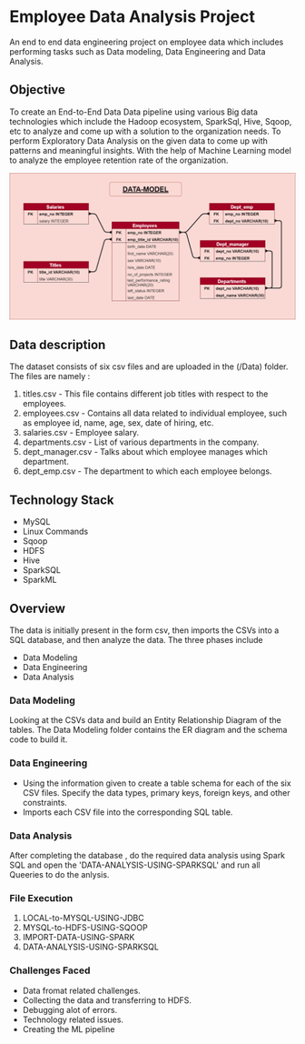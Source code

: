 # Employee Data Analysis Project
An end to end data engineering project on employee data which includes performing tasks such as Data modeling, Data Engineering and Data Analysis.

## Objective
To create an End-to-End Data Data pipeline using various Big data technologies which include the Hadoop ecosystem, SparkSql, Hive, Sqoop, etc to analyze and come up with a solution to the organization needs. To perform Exploratory Data Analysis on the given data to come up with patterns and meaningful insights. With the help of Machine Learning model to analyze the employee retention rate of the organization.

![\[pic link\]](https://github.com/NITISH9891/Employee-Data-Analysis-Project/blob/main/DATA-MODEL.png)

## Data description
The dataset consists of six csv files and are uploaded in the (/Data) folder.  The files are namely :

1. titles.csv - This file contains different job titles with respect to the employees.
2. employees.csv - Contains all data related to individual employee, such as employee id, name, age, sex, date of hiring, etc.
3. salaries.csv - Employee salary.
4. departments.csv - List of various departments in the company.
5. dept_manager.csv - Talks about which employee manages which department.
6. dept_emp.csv - The department to which each employee belongs.

## Technology Stack
- MySQL
- Linux Commands
- Sqoop
- HDFS
- Hive
- SparkSQL
- SparkML

## Overview
The data is initially present in the form csv, then imports the CSVs into a SQL database, and then analyze the data. The three phases include
- Data Modeling
- Data Engineering
- Data Analysis   

### Data Modeling
Looking at the CSVs data and build an Entity Relationship Diagram of the tables. The Data Modeling folder contains the ER diagram and the schema code to build it.

### Data Engineering
- Using the information given to create a table schema for each of the six CSV files. Specify the data types, primary keys, foreign keys, and other constraints.
- Imports each CSV file into the corresponding SQL table.

### Data Analysis
After completing the database , do the required data analysis using Spark SQL and open the 'DATA-ANALYSIS-USING-SPARKSQL' and run all Queeries to do the anlysis.

### File Execution
1. LOCAL-to-MYSQL-USING-JDBC
2. MYSQL-to-HDFS-USING-SQOOP
3. IMPORT-DATA-USING-SPARK
4. DATA-ANALYSIS-USING-SPARKSQL

### Challenges Faced
- Data fromat related challenges.
- Collecting the data and transferring to HDFS.
- Debugging alot of errors.
- Technology related issues.
- Creating the ML pipeline

